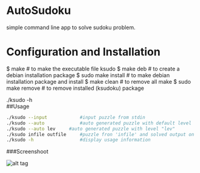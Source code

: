 AutoSudoku
==========

simple command line app to solve sudoku problem. 

Configuration and Installation
==============================

$ make 			# to make the executable file ksudo
$ make deb		# to create a debian installation package
$ sudo make install	# to make debian installation package and install
$ make	clean		# to remove all make
$ sudo make remove	# to remove installed (ksudoku) package

./ksudo -h<br/>
##Usage
```bash
./ksudo --input            #input puzzle from stdin
./ksudo --auto             #auto generated puzzle with default level
./ksudo --auto lev	   #auto generated puzzle with level "lev"
./ksudo infile outfile     #puzzle fron 'infile' and solved output on 'outfile'
./ksudo -h                 #display usage information
```
###Screenshoot

![alt tag](https://raw.github.com/OSAC/AutoSudoku/master/ScreenShoot.png)
